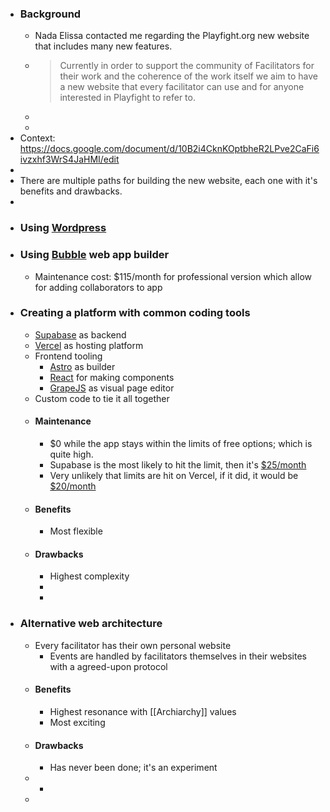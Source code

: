 - ### Background
	- Nada Elissa contacted me regarding the Playfight.org new website that includes many new features.
	- > Currently in order to support the community of Facilitators for their work and the coherence of the work itself we aim to have a new website that every facilitator can use and for anyone interested in Playfight to refer to.
	-
	-
- Context: https://docs.google.com/document/d/10B2i4CknKOptbheR2LPve2CaFi6ivzxhf3WrS4JaHMI/edit
-
- There are multiple paths for building the new website, each one with it's benefits and drawbacks.
-
- ### Using [Wordpress](https://wordpress.org/)
- ### Using [Bubble](https://bubble.io/) web app builder
	- Maintenance cost: $115/month for professional version which allow for adding collaborators to app
- ### Creating a platform with common coding tools
	- [Supabase](https://supabase.com/) as backend
	- [Vercel](https://vercel.com/) as hosting platform
	- Frontend tooling
		- [Astro](https://astro.build/) as builder
		- [React](https://reactjs.org/) for making components
		- [GrapeJS](https://grapesjs.com) as visual page editor
	- Custom code to tie it all together
	- #### Maintenance
		- $0 while the app stays within the limits of free options; which is quite high.
		- Supabase is the most likely to hit the limit, then it's  [$25/month](https://supabase.com/pricing)
		- Very unlikely that limits are hit on Vercel, if it did, it would be [$20/month](https://vercel.com/pricing)
	- #### Benefits
		- Most flexible
	- #### Drawbacks
		- Highest complexity
		-
		-
- ### Alternative web architecture
	- Every facilitator has their own personal website
		- Events are handled by facilitators themselves in their websites with a agreed-upon protocol
	- #### Benefits
		- Highest resonance with [[Archiarchy]] values
		- Most exciting
	- #### Drawbacks
		- Has never been done; it's an experiment
	-
		-
	-